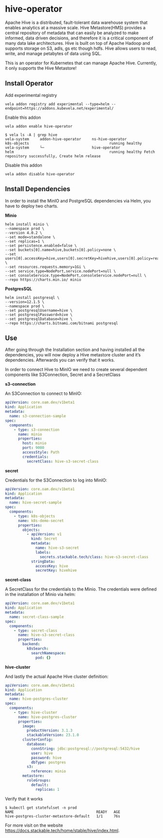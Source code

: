 # hive-operator

Apache Hive is a distributed, fault-tolerant data warehouse system that enables analytics at a massive scale. Hive Metastore(HMS) provides a central repository of metadata that can easily be analyzed to make informed, data driven decisions, and therefore it is a critical component of many data lake architectures. Hive is built on top of Apache Hadoop and supports storage on S3, adls, gs etc though hdfs. Hive allows users to read, write, and manage petabytes of data using SQL.

This is an operator for Kubernetes that can manage Apache Hive. Currently, it only supports the Hive Metastore!

## Install Operator

Add experimental registry
```
vela addon registry add experimental --type=helm --endpoint=https://addons.kubevela.net/experimental/
```

Enable this addon
```
vela addon enable hive-operator
```

```shell
$ vela ls -A | grep hive
vela-system     addon-hive-operator     ns-hive-operator                        k8s-objects                                     running healthy
vela-system     └─                      hive-operator                           helm                                            running healthy Fetch repository successfully, Create helm release
```

Disable this addon
```
vela addon disable hive-operator
```

## Install Dependencies

In order to install the MinIO and PostgreSQL dependencies via Helm, you have to deploy two charts.

**Minio**

```shell
helm install minio \
--namespace prod \
--version 4.0.2 \
--set mode=standalone \
--set replicas=1 \
--set persistence.enabled=false \
--set buckets[0].name=hive,buckets[0].policy=none \
--set users[0].accessKey=hive,users[0].secretKey=hivehive,users[0].policy=readwrite \
--set resources.requests.memory=1Gi \
--set service.type=NodePort,service.nodePort=null \
--set consoleService.type=NodePort,consoleService.nodePort=null \
--repo https://charts.min.io/ minio
```

**PostgresSQL**

```shell
helm install postgresql \
--version=12.1.5 \
--namespace prod \
--set postgresqlUsername=hive \
--set postgresqlPassword=hive \
--set postgresqlDatabase=hive \
--repo https://charts.bitnami.com/bitnami postgresql
```

## Use

After going through the Installation section and having installed all the dependencies, you will now deploy a Hive metastore cluster and it’s dependencies. Afterwards you can verify that it works.

In order to connect Hive to MinIO we need to create several dependent components like S3Connection, Secret and a SecretClass

**s3-connection**

An S3Connection to connect to MinIO:

```yaml
apiVersion: core.oam.dev/v1beta1
kind: Application
metadata:
  name: s3-connection-sample
spec:
  components:
    - type: s3-connection
      name: minio
      properties:
        host: minio
        port: 9000
        accessStyle: Path
        credentials:
          secretClass: hive-s3-secret-class
```

**secret**

Credentials for the S3Connection to log into MinIO:

```yaml
apiVersion: core.oam.dev/v1beta1
kind: Application
metadata:
  name: hive-secret-sample
spec:
  components:
    - type: k8s-objects
      name: k8s-demo-secret
      properties:
        objects:
          - apiVersion: v1
            kind: Secret
            metadata:
              name: hive-s3-secret
              labels:
                secrets.stackable.tech/class: hive-s3-secret-class
            stringData:
              accessKey: hive
              secretKey: hivehive
```

**secret-class**

A SecretClass for the credentials to the Minio. The credentials were defined in the installation of Minio via helm:

```yaml
apiVersion: core.oam.dev/v1beta1
kind: Application
metadata:
  name: secret-class-sample
spec:
  components:
    - type: secret-class
      name: hive-s3-secret-class
      properties:
        backend:
          k8sSearch:
            searchNamespace:
              pod: {}
```

**hive-cluster**

And lastly the actual Apache Hive cluster definition:

```yaml
apiVersion: core.oam.dev/v1beta1
kind: Application
metadata:
  name: hive-postgres-cluster
spec:
  components:
    - type: hive-cluster
      name: hive-postgres-cluster
      properties:
        image:
          productVersion: 3.1.3
          stackableVersion: 23.1.0
        clusterConfig:
          database:
            connString: jdbc:postgresql://postgresql:5432/hive
            user: hive
            password: hive
            dbType: postgres
          s3:
            reference: minio
        metastore:
          roleGroups:
            default:
              replicas: 1

```

Verify that it works

```shell
$ kubectl get statefulset -n prod
NAME                                      READY   AGE
hive-postgres-cluster-metastore-default   1/1     76s
```

For more visit on the website https://docs.stackable.tech/home/stable/hive/index.html.
